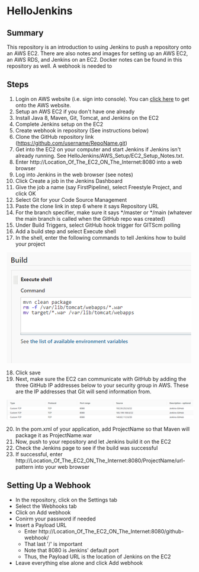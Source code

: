 # HelloJenkins

## Summary
This repository is an introduction to using Jenkins to push a repository onto an AWS EC2. There are also notes and images for setting up an AWS EC2, an AWS RDS, and Jenkins on an EC2. Docker notes can be found in this repository as well. A webhook is needed to 
## Steps
1. Login on AWS website (i.e. sign into console). You can [click here](https://aws.amazon.com/) to get onto the AWS website.
2. Setup an AWS EC2 if you don't have one already
3. Install Java 8, Maven, Git, Tomcat, and Jenkins on the EC2
4. Complete Jenkins setup on the EC2
5. Create webhook in repository (See instructions below)
6. Clone the GitHub repository link (https://github.com/username/RepoName.git) 
7. Get into the EC2 on your computer and start Jenkins if Jenkins isn't already running. See HelloJenkins/AWS_Setup/EC2_Setup_Notes.txt.
8. Enter http://Location_Of_The_EC2_ON_The_Internet:8080 into a web browser
9. Log into Jenkins in the web browser (see notes)
10. Click Create a job in the Jenkins Dashboard
11. Give the job a name (say FirstPipeline), select Freestyle Project, and click OK
12. Select Git for your Code Source Management
13. Paste the clone link in step 6 where it says Repository URL
14. For the branch specifier, make sure it says */master or */main (whatever the main branch is called when the GitHub repo was created)
15. Under Build Triggers, select GitHub hook trigger for GITScm polling
16. Add a build step and select Execute shell
17. In the shell, enter the following commands to tell Jenkins how to build your project

![](./imgs/BuildCommands.png)

18. Click save
19. Next, make sure the EC2 can communicate with GitHub by adding the three GitHub IP addresses below to your security group in AWS. These are the IP addresses that Git will send information from.

![](./imgs/GitHubIPAddresses.png)

20. In the pom.xml of your application, add <build><finalName>ProjectName</finalName></build> so that Maven will package it as ProjectName.war
21. Now, push to your repository and let Jenkins build it on the EC2
22. Check the Jenkins page to see if the build was successful
23. If successful, enter  http://Location_Of_The_EC2_ON_The_Internet:8080/ProjectName/url-pattern into your web browser
## Setting Up a Webhook
* In the repository, click on the Settings tab
* Select the Webhooks tab
* Click on Add webhook
* Conirm your password if needed
* Insert a Payload URL
    * Enter http://Location_Of_The_EC2_ON_The_Internet:8080/github-webhook/
    * That last '/' is important
    * Note that 8080 is Jenkins' default port
    * Thus, the Payload URL is the location of Jenkins on the EC2
* Leave everything else alone and click Add webhook